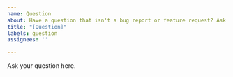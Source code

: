 ```yaml
---
name: Question
about: Have a question that isn't a bug report or feature request? Ask it here.
title: "[Question]"
labels: question
assignees: ''

---
```


Ask your question here.
